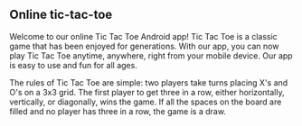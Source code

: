 ## Online tic-tac-toe

Welcome to our online Tic Tac Toe Android app! Tic Tac Toe is a classic game that has been enjoyed for generations. With our app, you can now play Tic Tac Toe anytime, anywhere, right from your mobile device. Our app is easy to use and fun for all ages.

The rules of Tic Tac Toe are simple: two players take turns placing X's and O's on a 3x3 grid. The first player to get three in a row, either horizontally, vertically, or diagonally, wins the game. 
If all the spaces on the board are filled and no player has three in a row, the game is a draw.



